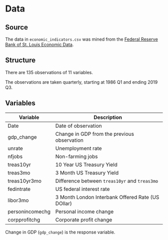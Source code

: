 
# Data

## Source

The data in `economic_indicators.csv` was mined from the [Federal Reserve Bank of St. Louis Economic Data](https://fred.stlouisfed.org/). 

## Structure

There are 135 observations of 11 variables.

The observations are taken quarterly, starting at 1986 Q1 and ending 2019 Q3.

## Variables

| Variable | Description |
|----------|-------------|
| Date     | Date of observation |
| gdp_change | Change in GDP from the previous observation |
| unrate   | Unemployment rate |
| nfjobs   | Non-farming jobs  |
| treas10yr | 10 Year US Treasury Yield |
| treas3mo | 3 Month US Treasury Yield |
| treas10yr3mo | Difference between `treas10yr` and `treas3mo` |
| fedintrate | US federal interest rate |
| libor3mo | 3 Month London Interbank Offered Rate (US DOllar) |
| personincomechg | Personal income change |
| corpprofitchg | Corporate profit change |

Change in GDP (`gdp_change`) is the response variable.
